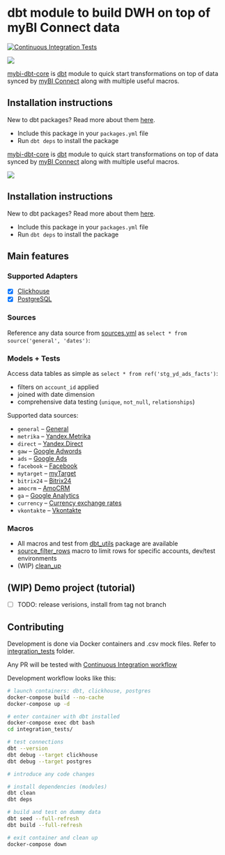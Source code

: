 # dbt module to build DWH on top of myBI Connect data

[![Continuous Integration Tests](https://github.com/kzzzr/mybi-dbt-core/actions/workflows/ci.yml/badge.svg)](https://github.com/kzzzr/mybi-dbt-core/actions/workflows/ci.yml)

![](https://habrastorage.org/webt/l8/9t/gu/l89tgucplrrnkg421ytbfceg7ia.png)

[mybi-dbt-core](https://github.com/kzzzr/mybi-dbt-core) is [dbt](https://www.getdbt.com/) module to quick start transformations on top of data synced by [myBI Connect](https://connect.mybi.ru/) along with multiple useful macros.


## Installation instructions

New to dbt packages? Read more about them [here](https://docs.getdbt.com/docs/building-a-dbt-project/package-management/).

* Include this package in your `packages.yml` file
* Run `dbt deps` to install the package

[mybi-dbt-core](https://github.com/kzzzr/mybi-dbt-core) is [dbt](https://www.getdbt.com/) module to quick start transformations on top of data synced by [myBI Connect](https://connect.mybi.ru/) along with multiple useful macros.

![](https://habrastorage.org/webt/l8/9t/gu/l89tgucplrrnkg421ytbfceg7ia.png)

## Installation instructions

New to dbt packages? Read more about them [here](https://docs.getdbt.com/docs/building-a-dbt-project/package-management/).

* Include this package in your `packages.yml` file
* Run `dbt deps` to install the package

## Main features

### Supported Adapters
- [x] [Clickhouse](https://docs.getdbt.com/reference/warehouse-setups/clickhouse-setup)
- [x] [PostgreSQL](https://docs.getdbt.com/reference/warehouse-setups/postgres-setup)

### Sources
Reference any data source from [sources.yml](models/sources/sources.yml) as `select * from source('general', 'dates')`:

### Models + Tests

Access data tables as simple as `select * from ref('stg_yd_ads_facts')`:
* filters on `account_id` applied
* joined with date dimension
* comprehensive data testing (`unique`, `not_null`, `relationships`)

Supported data sources:
* `general` – [General]()
* `metrika` – [Yandex.Metrika](https://docs.mybi.ru/yandeks-metrika-beta-struktura-bazovoy-vygruzki/)
* `direct` – [Yandex.Direct ](https://docs.mybi.ru/yandeks-direkt-struktura-bazovoy-vygruzki/)
* `gaw` – [Google Adwords]()
* `ads` – [Google Ads](https://docs.mybi.ru/google-ads-struktura-bazovoy-vygruzki/)
* `facebook` – [Facebook]()
* `mytarget` – [myTarget](https://docs.mybi.ru/mytarget-struktura-bazovoy-vygruzki/)
* `bitrix24` – [Bitrix24](https://docs.mybi.ru/bitriks24-struktura-bazovoy-vygruzki/)
* `amocrm` – [AmoCRM](https://docs.mybi.ru/amocrm-struktura-bazovoy-vygruzki/)
* `ga` – [Google Analytics](https://docs.mybi.ru/google-analytics-struktura-bazovoy-vygruzki/)
* `currency` – [Currency exchange rates](https://docs.mybi.ru/kursy-valyut-struktura-bazovoy-vygruzki/)
* `vkontakte` – [Vkontakte](https://docs.mybi.ru/vkontakte-struktura-bazovoy-vygruzki/)

### Macros

* All macros and test from [dbt_utils](https://github.com/dbt-labs/dbt-utils) package are available
* [source_filter_rows](macros/source_filter_rows.sql) macro to limit rows for specific accounts, dev/test environments
* (WIP) [clean_up](macros/clean_up.sql)

## (WIP) Demo project (tutorial)

- [ ] TODO: release verisions, install from tag not branch

## Contributing

Development is done via Docker containers and .csv mock files. Refer to [integration_tests](integration_tests) folder.

Any PR will be tested with [Continuous Integration workflow](.github/workflows/ci.yml)

Development workflow looks like this: 

```bash
# launch containers: dbt, clickhouse, postgres
docker-compose build --no-cache
docker-compose up -d

# enter container with dbt installed
docker-compose exec dbt bash
cd integration_tests/

# test connections
dbt --version
dbt debug --target clickhouse
dbt debug --target postgres

# introduce any code changes

# install dependencies (modules)
dbt clean
dbt deps

# build and test on dummy data
dbt seed --full-refresh
dbt build --full-refresh

# exit container and clean up
docker-compose down
```
